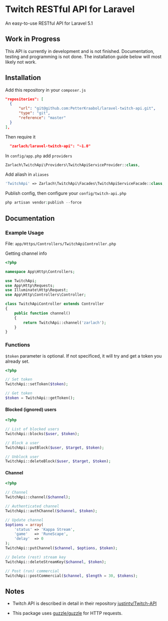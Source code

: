 # Twitch RESTful API for Laravel

An easy-to-use RESTful API for Laravel 5.1

## Work in Progress

This API is currently in development and is not finished. Documentation, testing and programming is not done. The installation guide below will most likely not work.

## Installation

Add this repository in your ```composer.js```
```json
"repositories": [
  {
      "url": "git@github.com:PetterKraabol/laravel-twitch-api.git",
      "type": "git",
      "reference": "master"
  }
],
```

Then require it

```json
  "zarlach/laravel-twitch-api": "~1.0"
```

In ```config/app.php``` add ```providers```

```php
Zarlach\TwitchApi\Providers\TwitchApiServiceProvider::class,
```

Add aliash in ```aliases```

```php
'TwitchApi' => Zarlach\TwitchApi\Facades\TwitchApiServiceFacade::class,
```

Publish config, then configure your ```config/twitch-api.php```

```php
php artisan vendor:publish --force
```

## Documentation

### Example Usage

File: ```app/Https/Controllers/TwitchApiController.php```

Getting channel info

```php
<?php

namespace App\Http\Controllers;

use TwitchApi;
use App\Http\Requests;
use Illuminate\Http\Request;
use App\Http\Controllers\Controller;

class TwitchApiController extends Controller
{
    public function channel()
    {
        return TwitchApi::channel('zarlach');
    }
}
```

### Functions

```$token``` parameter is optional. If not specificed, it will try and get a token you already set.

```php
<?php

// Set token
TwitchApi::setToken($token);

// Get token
$token = TwitchApi::getToken();
```

#### Blocked (ignored) users
```php
<?php

// List of blocked users
TwitchApi::blocks($user, $token);

// Block a user
TwitchApi::putBlock($user, $target, $token);

// Unblock user
TwitchApi::deleteBlock($user, $target, $token);

```

#### Channel
```php
<?php

// Channel
TwitchApi::channel($channel);

// Authenticated channel
TwitchApi::authChannel($channel, $token);

// Update channel
$options = array(
    'status' => 'Kappa Stream',
    'game'   => 'RuneScape',
    'delay'  => 0
);
TwitchApi::putChannel($channel, $options, $token);

// Delete (rest) stream key
TwitchApi::deleteStreamKey($channel, $token);

// Post (run) commercial
TwitchApi::postCommercial($channel, $length = 30, $tokens);
```

## Notes

- Twitch API is described in detail in their repository [justintv/Twitch-API](https://github.com/justintv/twitch-api)

- This package uses [guzzle/guzzle](https://github.com/guzzle/guzzle) for HTTP requests.
